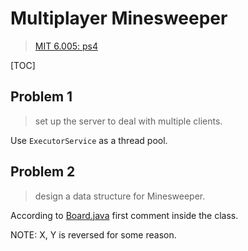 # Multiplayer Minesweeper

> [MIT 6.005: ps4](https://ocw.mit.edu/ans7870/6/6.005/s16/psets/ps4/)

[TOC]

## Problem 1

> set up the server to deal with multiple clients.

Use `ExecutorService` as a thread pool.

## Problem 2

> design a data structure for Minesweeper.

According to [Board.java](./src/minesweeper/Board.java) first comment inside the class.

NOTE: X, Y is reversed for some reason.

